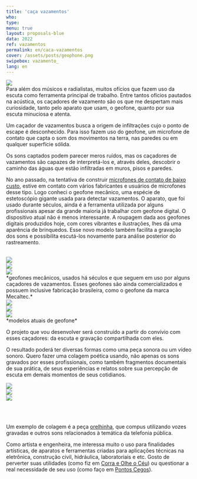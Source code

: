 ```yaml
---
title: 'caça vazamentos'
who: 
type: 
menu: true
layout: proposals-blue
data: 2022 
ref: vazamentos
permalink: en/caca-vazamentos
cover: /assets/posts/geophone.png
swipebox: vazamento_
lang: en
---
```



<img src="../assets/posts/geophone2.png" class="img-border" style="border:0px; max-height:50vh !important">

<br>
Para além dos músicos e radialistas, muitos ofícios que fazem uso da escuta como ferramenta principal de trabalho. Entre tantos ofícios pautados na acústica, os caçadores de vazamento são os que me despertam mais curiosidade, tanto pelo aparato que usam, o geofone, quanto por sua escuta minuciosa e atenta.

Um caçador de vazamentos busca a origem de infiltrações cujo o ponto de escape é desconhecido. Para isso fazem uso do geofone, um microfone de contato que capta o som dos movimentos na terra, nas paredes ou em qualquer superfície sólida.

Os sons captados podem parecer meros ruídos, mas os caçadores de vazamentos são capazes de interpretá-los e, através deles, descobrir o caminho das águas que estão infiltradas em muros, pisos e paredes.

No ano passado, na tentativa de construir [microfones de contato de baixo custo](https://saralana.xyz/hidrofone), estive em contato com vários fabricantes e usuários de microfones desse tipo. Logo conheci o geofone mecânico, uma espécie de estetoscópio gigante usada para detectar vazamentos. O aparato, que foi usado durante séculos, ainda é a ferramenta utilizada por alguns profissionais apesar da grande maioria já trabalhar com geofone digital.
O dispositivo atual não é menos interessante. A roupagem dada aos geofones digitais produzidos hoje, com cores vibrantes e ilustrações, lhes dá uma aparência de brinquedos.
Esse novo modelo também facilita a gravação dos sons e possibilita escutá-los novamente para análise posterior do rastreamento.

<br>
<div class="row">
  <div class="column">
     <img src="../assets/posts/geophone3.jpg" class="img-border">
   </div>
    <div class="column">
        <img src="../assets/posts/geophone4.jpg" class="img-border">
    </div>
  <div class="column">
     <img src="../assets/posts/geophone5.jpg" class="img-border">
   </div>
</div>
*geofones mecânicos, usados há séculos e que seguem em uso por alguns caçadores de vazamentos. Esses geofones são ainda comercializados e possuem inclusive fabricação brasileira, como o geofone da marca Mecaltec.*

<br>

<div class="row">
  <div class="column">
     <img src="../assets/posts/geophone6.jpg" class="img-border">
   </div>
    <div class="column">
        <img src="../assets/posts/geophone7.jpg" class="img-border">
    </div>
  <div class="column">
     <img src="../assets/posts/geophone8.jpg" class="img-border">
   </div>
</div>
*modelos atuais de geofone*

<br>

O projeto que vou desenvolver será construído a partir do convívio com esses caçadores: da escuta e gravação compartilhada com eles.

O resultado poderá ter diversas formas como uma peça sonora ou um vídeo sonoro.
Quero fazer uma colagem poética usando, não apenas os sons gravados por esses profissionais, como também fragmentos documentais  de sua prática, de seus experiências e relatos sobre sua percepção de escuta em demais momentos de seus cotidianos.

<div class="row">
  <div class="column">
     <img src="../assets/posts/geophone10.jpg" class="img-border">
   </div>
    <div class="column">
        <img src="../assets/posts/geophone9.jpg" class="img-border">
    </div>
  <div class="column">
     <img src="../assets/posts/geophone11.jpg" class="img-border">
   </div>
</div>

<br><br>


Um exemplo de colagem é a peça [orelhinha](https://saralana.xyz/orelhinha), que compus utilizando vozes gravadas e outros sons relacionados à temática da telefonia pública.

Como artista e engenheira, me interessa muito o uso para finalidades artísticas, de aparatos e ferramentas criadas para aplicações técnicas na eletrônica, construção civil, hidráulica, laboratoriais e etc. Gosto de perverter suas utilidades (como fiz em [Corra e Olhe o Céu](https://saralana.xyz/corra-e-olhe-o-ceu)) ou questionar a real necessidade de seu uso (como faço em [Pontos Cegos](https://saralana.xyz/pontos-cegos)).


<br>